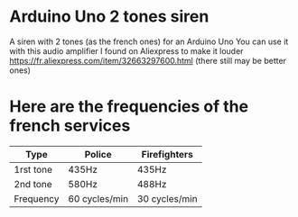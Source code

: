 # Arduino Uno 2 tones siren
A siren with 2 tones (as the french ones) for an Arduino Uno
You can use it with this audio amplifier I found on Aliexpress to make it louder https://fr.aliexpress.com/item/32663297600.html (there still may be better ones)

# Here are the frequencies of the french services
| Type      | Police        | Firefighters  |
|-----------|---------------|---------------|
| 1rst tone | 435Hz         | 435Hz         |
| 2nd tone  | 580Hz         | 488Hz         |
| Frequency | 60 cycles/min | 30 cycles/min |

